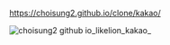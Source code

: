 https://choisung2.github.io/clone/kakao/

![choisung2 github io_likelion_kakao_](https://user-images.githubusercontent.com/92927950/143071780-cef99339-0364-45b1-8f45-5a66d410cd23.png)
